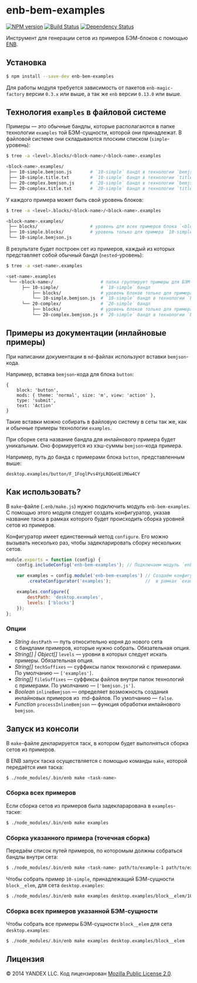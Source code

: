 enb-bem-examples
================

[![NPM version](http://img.shields.io/npm/v/enb-bem-examples.svg?style=flat)](http://www.npmjs.org/package/enb-bem-examples) [![Build Status](http://img.shields.io/travis/enb-bem/enb-bem-examples/master.svg?style=flat)](https://travis-ci.org/enb-bem/enb-bem-examples) [![Dependency Status](http://img.shields.io/david/enb-bem/enb-bem-examples.svg?style=flat)](https://david-dm.org/enb-bem/enb-bem-examples)

Инструмент для генерации сетов из примеров БЭМ-блоков с помощью [ENB](http://enb-make.info/).

Установка
----------

```sh
$ npm install --save-dev enb-bem-examples
```

Для работы модуля требуется зависимость от пакетов `enb-magic-factory` версии `0.3.x`  или выше, а так же `enb` версии `0.13.0` или выше.

Технология `examples` в файловой системе
-----------------------------------------

Примеры — это обычные бандлы, которые располагаются в папке технологии `examples` той БЭМ-сущности, которой они принадлежат.
В файловой системе они складываются плоским списком (`simple`-уровень):

```sh
$ tree -a <level>.blocks/<block-name>/<block-name>.examples

<block-name>.examples/
 ├── 10-simple.bemjson.js       # `10-simple` бандл в технологии `bemjson.js`
 ├── 10-simple.title.txt        # `10-simple` бандл в технологии `title.txt`
 ├── 20-complex.bemjson.js      # `20-simple` бандл в технологии `bemjson.js`
 └── 20-complex.title.txt       # `20-simple` бандл в технологии `title.txt`
```

У каждого примера может быть свой уровень блоков:

```sh
$ tree -a <level>.blocks/<block-name>/<block-name>.examples

<block-name>.examples/
 ├── blocks/                    # уровень для всех примеров блока `<block-name>`
 ├── 10-simple.blocks/          # уровень только для примера `10-simple`
 └── 10-simple.bemjson.js
```

В результате будет построен сет из примеров, каждый из которых представляет собой обычный бандл (`nested`-уровень):

```sh
$ tree -a <set-name>.examples

<set-name>.examples
 └── <block-name>/                  # папка группирует примеры для БЭМ-сущности
      ├── 10-simple/                # `10-simple` бандл
          ├── blocks/               # уровень блоков только для примера `10-simple`
          └── 10-simple.bemjson.js  # `10-simple` бандл в технологии `bemjson.js`
      └── 20-complex/               # `20-simple` бандл
          ├── blocks/               # уровень блоков только для примера `20-simple`
          └── 20-complex.bemjson.js # `20-simple` бандл в технологии `bemjson.js`
```

Примеры из документации (инлайновые примеры)
--------------------------------------------

При написании документации в `md`-файлах используют вставки `bemjson`-кода.

Например, вставка `bemjson`-кода для блока `button`:

```bemjson
{
    block: 'button',
    mods: { theme: 'normal', size: 'm', view: 'action' },
    type: 'submit',
    text: 'Action'
}
```

Такие вставки можно собирать в файловую систему в сеты так же, как и обычные примеры технологии `examples`.

При сборке сета название бандла для инлайнового примера будет уникальным. Оно формируется из хэш-суммы `bemjson`-кода примера.

Например, путь до банда с примерами блока `button`, представленным выше:

```
desktop.examples/button/F_1FoglPvs4YpLRQGeUEiM6w4CY
```

Как использовать?
-----------------

В `make`-файле (`.enb/make.js`) нужно подключить модуль `enb-bem-examples`.
С помощью этого модуля следует создать конфигуратор, указав название таска в рамках которого будет происходить сборка уровней сетов из примеров.

Конфигуратор имеет единственный метод `configure`. Его можно вызывать несколько раз, чтобы задекларировать сборку нескольких сетов.

```js
module.exports = function (config) {
    config.includeConfig('enb-bem-examples'); // Подключаем модуль `enb-bem-examples`.

    var examples = config.module('enb-bem-examples') // Создаём конфигуратор сетов
        .createConfigurator('examples');             //  в рамках `examples`-таска.

    examples.configure({
        destPath: 'desktop.examples',
        levels: ['blocks']
    });
};
```

### Опции

* *String* `destPath` &mdash;&nbsp;путь относительно корня до&nbsp;нового сета с&nbsp;бандлами примеров, которые нужно собрать. Обязательная опция.
* *String[] | Object[]* `levels` &mdash;&nbsp;уровни в&nbsp;которых следует искать примеры. Обязательная опция.
* *String[]* `techSuffixes` &mdash;&nbsp;суффиксы папок технологий с&nbsp;примерами. По&nbsp;умолчанию&nbsp;&mdash;&nbsp;`['examples']`.
* *String[]* `fileSuffixes` &mdash;&nbsp;суффиксы файлов внутри папок технологий с&nbsp;примерами. По&nbsp;умолчанию&nbsp;&mdash;&nbsp;`['bemjson.js']`.
* *Boolean* `inlineBemjson` &mdash;&nbsp;определяет возможность создания инлайновых примеров из &nbsp;md-файлов. По&nbsp;умолчанию&nbsp;&mdash;&nbsp;`false`.
* *Function* `processInlineBemjson` &mdash;&nbsp;функция обработки инлайнового `bemjson`.

Запуск из консоли
-----------------

В `make`-файле декларируется таск, в котором будет выполняться сборка сетов из примеров.

В ENB запуск таска осуществляется с помощью команды `make`, которой передаётся имя таска:

```sh
$ ./node_modules/.bin/enb make <task-name>
```

### Сборка всех примеров

Если сборка сетов из примеров была задекларарована в `examples`-таске:

```sh
$ ./node_modules/.bin/enb make examples
```

### Сборка указанного примера (точечная сборка)

Передаём список путей примеров, по которомым должны собраться бандлы внутри сета:

```sh
$ ./node_modules/.bin/enb make <task-name> path/to/example-1 path/to/example-2
```

Чтобы собрать пример `10-simple`, принадлежащий БЭМ-сущности `block__elem`, для сета `desktop.examples`:

```sh
$ ./node_modules/.bin/enb make examples desktop.examples/block__elem/10-simple
```

### Сборка всех примеров указанной БЭМ-сущности

Чтобы собрать все примеры БЭМ-сущности `block__elem` для сета `desktop.examples`:

```sh
$ ./node_modules/.bin/enb make examples desktop.examples/block__elem
```

Лицензия
--------

© 2014 YANDEX LLC. Код лицензирован [Mozilla Public License 2.0](LICENSE.txt).
